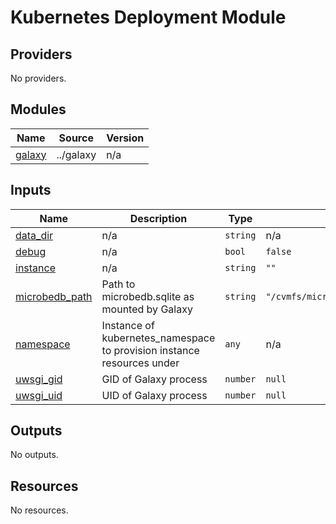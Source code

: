# Kubernetes Deployment Module

<!-- BEGIN_TF_DOCS -->
## Providers

No providers.

## Modules

| Name | Source | Version |
|------|--------|---------|
| <a name="module_galaxy"></a> [galaxy](#module\_galaxy) | ../galaxy | n/a |

## Inputs

| Name | Description | Type | Default | Required |
|------|-------------|------|---------|:--------:|
| <a name="input_data_dir"></a> [data\_dir](#input\_data\_dir) | n/a | `string` | n/a | yes |
| <a name="input_debug"></a> [debug](#input\_debug) | n/a | `bool` | `false` | no |
| <a name="input_instance"></a> [instance](#input\_instance) | n/a | `string` | `""` | no |
| <a name="input_microbedb_path"></a> [microbedb\_path](#input\_microbedb\_path) | Path to microbedb.sqlite as mounted by Galaxy | `string` | `"/cvmfs/microbedb.brinkmanlab.ca/microbedb.sqlite"` | no |
| <a name="input_namespace"></a> [namespace](#input\_namespace) | Instance of kubernetes\_namespace to provision instance resources under | `any` | n/a | yes |
| <a name="input_uwsgi_gid"></a> [uwsgi\_gid](#input\_uwsgi\_gid) | GID of Galaxy process | `number` | `null` | no |
| <a name="input_uwsgi_uid"></a> [uwsgi\_uid](#input\_uwsgi\_uid) | UID of Galaxy process | `number` | `null` | no |

## Outputs

No outputs.

## Resources

No resources.
<!-- END_TF_DOCS -->